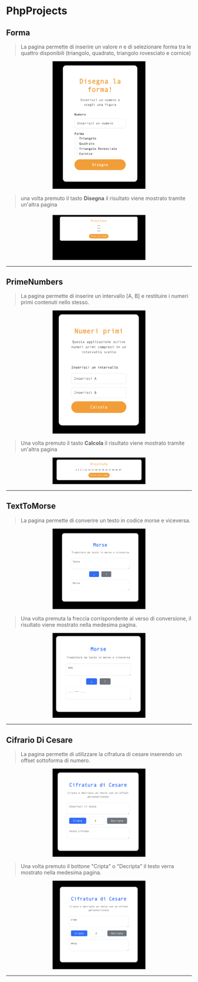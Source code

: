 # PhpProjects


## Forma
> La pagina permette di inserire un valore *n* e di selezionare
forma tra le quattro disponibili (triangolo, quadrato, triangolo
rovesciato e cornice)

<div align="center">
  <img width="50%"  src="images/Schermata%202025-09-26%20at%2022.28.54.png">
</div>

> una volta premuto il tasto **Disegna** il risultato viene mostrato
tramite un'altra pagina

<div align="center" style="margin-top:20px">
  <img width="50%" src="images/Schermata%202025-09-26%20at%2022.29.23.png">
</div>

-----------------------

## PrimeNumbers

> La pagina permette di inserire un intervallo [A, B] e restituire
i numeri primi contenuti nello stesso.


<div align="center">
  <img width="50%" src="images/Schermata%202025-09-26%20at%2023.26.40.png">
</div>


> Una volta premuto il tasto **Calcola** il risultato viene mostrato
tramite un'altra pagina

<div align="center">
  <img width="50%" src="images/Schermata%202025-09-26%20at%2023.17.19.png">
</div>


------

## TextToMorse
> La pagina permette di converire un testo in codice morse e viceversa.

<div align="center">
  <img width="50%" src="images/Morse_page.png">
</div>

> Una volta premuta la freccia corrispondente al verso di conversione,
> il risultato viene mostrato nella medesima pagina.

<div align="center">
  <img width="50%" src="images/Morse_risultato.png">
</div>

----


## Cifrario Di Cesare 
> La pagina permette di utilizzare la cifratura di cesare inserendo un
> offset sottoforma di numero.

<div align="center">
  <img width="50%" src="images/Cifratura_Page.png">
</div>

> Una volta premuto il bottone "Cripta" o "Decripta" il testo verra
> mostrato nella medesima pagina.

<div align="center">
  <img width="50%" src="images/Cifratura_risultato.png">
</div>

---